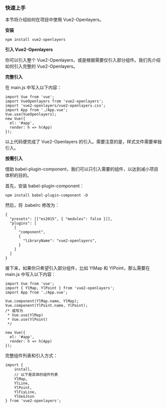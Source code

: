 ### 快速上手

本节将介绍如何在项目中使用 Vue2-Openlayers。

**安装**

```
npm install vue2-openlayers
```

**引入 Vue2-Openlayers**

你可以引入整个 Vue2-Openlayers，或是根据需要仅引入部分组件。我们先介绍如何引入完整的 Vue2-Openlayers。

**完整引入**

在 main.js 中写入以下内容：

```
import Vue from 'vue';
import VueOpenlayers from 'vue2-openlayers';
import 'vue2-openlayers/vue2-openlayers.css';
import App from './App.vue';
Vue.use(VueOpenlayers);
new Vue({
  el: '#app',
  render: h => h(App)
});
```

以上代码便完成了 Vue2-Openlayers 的引入。需要注意的是，样式文件需要单独引入。

**按需引入**

借助 babel-plugin-component，我们可以只引入需要的组件，以达到减小项目体积的目的。

首先，安装 babel-plugin-component：

```
npm install babel-plugin-component -D
```

然后，将 .babelrc 修改为：

```
{
  "presets": [["es2015", { "modules": false }]],
  "plugins": [
    [
      "component",
      {
        "libraryName": "vue2-openlayers",
      }
    ]
  ]
}
```

接下来，如果你只希望引入部分组件，比如 YlMap 和 YlPoint，那么需要在 main.js 中写入以下内容：

```
import Vue from 'vue';
import { YlMap, YlPoint } from 'vue2-openlayers';
import App from './App.vue';

Vue.component(YlMap.name, YlMap);
Vue.component(YlPoint.name, YlPoint);
/* 或写为
 * Vue.use(YlMap)
 * Vue.use(YlPoint)
 */

new Vue({
  el: '#app',
  render: h => h(App)
});
```

完整组件列表和引入方式：

```
import {
    install,
    // 以下是具体的组件列表
    YlMap,
    YlLine,
    YlPoint,
    YlFiyLine,
    YlGeoJson
} from 'vue2-openlayers';
```